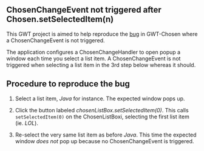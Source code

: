 ChosenChangeEvent not triggered after Chosen.setSelectedItem(n)
----
This GWT project is aimed to help reproduce the [bug][]
in GWT-Chosen where a ChosenChangeEvent is not triggered.

The application configures a ChosenChangeHandler to open popup a window each time you select a list item.
A ChosenChangeEvent is not triggered when selecting a list item in the 3rd step below whereas it should.

Procedure to reproduce the bug 
---
1. Select a list item, _Java_ for instance. 
The expected window pops up.

2. Click the button labeled _chosenListBox.setSelectedItem(0)_. 
This calls `setSelectedItem(0)` on the ChosenListBoxi, selecting the first list item (ie. _LOL_).

3. Re-select the very same list item as before _Java_. 
This time the expected window *does not* pop up because no ChosenChangeEvent is triggered.

[bug]: jDramaix/gwtchosen#29  "Bug"
